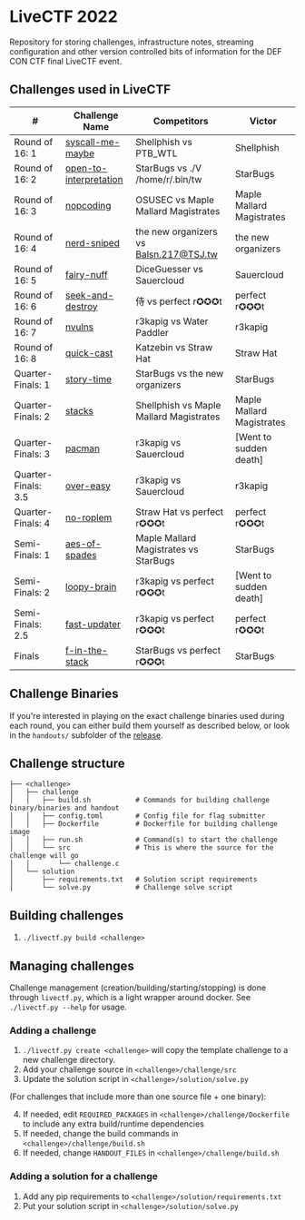 # LiveCTF 2022

Repository for storing challenges, infrastructure notes, streaming configuration and other version controlled bits of information for the DEF CON CTF final LiveCTF event.

## Challenges used in LiveCTF

| #                   | Challenge Name                                                | Competitors                             | Victor                    |
|---------------------|---------------------------------------------------------------|-----------------------------------------|---------------------------|
| Round of 16: 1      | [syscall-me-maybe](./challenges/syscall-me-maybe)             | Shellphish vs PTB_WTL                   | Shellphish                |
| Round of 16: 2      | [open-to-interpretation](./challenges/open-to-interpretation) | StarBugs vs ./V /home/r/.bin/tw         | StarBugs                  |
| Round of 16: 3      | [nopcoding](./challenges/nopcoding)                             | OSUSEC vs Maple Mallard Magistrates     | Maple Mallard Magistrates |
| Round of 16: 4      | [nerd-sniped](./challenges/nerd-sniped)                       | the new organizers vs Balsn.217@TSJ.tw  | the new organizers        |
| Round of 16: 5      | [fairy-nuff](./challenges/fairy-nuff)                         | DiceGuesser vs Sauercloud               | Sauercloud                |
| Round of 16: 6      | [seek-and-destroy](./challenges/seek-and-destroy)             | 侍‎ vs perfect r✪✪✪t            | perfect r✪✪✪t             |
| Round of 16: 7      | [nvulns](./challenges/nvulns)                                 | r3kapig vs Water Paddler                | r3kapig                   |
| Round of 16: 8      | [quick-cast](./challenges/quick-cast)                         | Katzebin vs Straw Hat                   | Straw Hat                 |
| Quarter-Finals: 1   | [story-time](./challenges/story-time)                         | StarBugs vs the new organizers          | StarBugs                  |
| Quarter-Finals: 2   | [stacks](./challenges/stacks)                                 | Shellphish vs Maple Mallard Magistrates | Maple Mallard Magistrates |
| Quarter-Finals: 3   | [pacman](./challenges/pacman)                                 | r3kapig vs Sauercloud                   | [Went to sudden death]    |
| Quarter-Finals: 3.5 | [over-easy](./challenges/over-easy)                           | r3kapig vs Sauercloud                   | r3kapig                   |
| Quarter-Finals: 4   | [no-roplem](./challenges/no-roplem)                           | Straw Hat vs perfect r✪✪✪t             | perfect r✪✪✪t             |
| Semi-Finals: 1      | [aes-of-spades](./challenges/aes-of-spades)                   | Maple Mallard Magistrates vs StarBugs   | StarBugs                  |
| Semi-Finals: 2      | [loopy-brain](./challenges/loopy-brain)                       | r3kapig vs perfect r✪✪✪t               | [Went to sudden death]    |
| Semi-Finals: 2.5    | [fast-updater](./challenges/fast-updater)                     | r3kapig vs perfect r✪✪✪t               | perfect r✪✪✪t             |
| Finals              | [f-in-the-stack](./challenges/f-in-the-stack)                 | StarBugs vs perfect r✪✪✪t              | StarBugs                  |

## Challenge Binaries

If you're interested in playing on the exact challenge binaries used during each round, you can either build them yourself as described below, or look in the `handouts/` subfolder of the [release](https://github.com/Live-CTF/LiveCTF-DEFCON30/releases/tag/defcon30).

## Challenge structure

```
├── <challenge>
│   ├── challenge
│   │   ├── build.sh           # Commands for building challenge binary/binaries and handout
│   │   ├── config.toml        # Config file for flag submitter
│   │   ├── Dockerfile         # Dockerfile for building challenge image
│   │   ├── run.sh             # Command(s) to start the challenge
│   │   └── src                # This is where the source for the challenge will go
│   │       └── challenge.c
│   └── solution
│       ├── requirements.txt   # Solution script requirements
│       └── solve.py           # Challenge solve script
```

## Building challenges
1. `./livectf.py build <challenge>`

## Managing challenges
Challenge management (creation/building/starting/stopping) is done through `livectf.py`, which is a light wrapper around docker. See `./livectf.py --help` for usage.

### Adding a challenge
1. `./livectf.py create <challenge>` will copy the template challenge to a new challenge directory.
2. Add your challenge source in `<challenge>/challenge/src`
3. Update the solution script in `<challenge>/solution/solve.py`

(For challenges that include more than one source file + one binary):

4. If needed, edit `REQUIRED_PACKAGES` in `<challenge>/challenge/Dockerfile` to include any extra build/runtime dependencies
5. If needed, change the build commands in `<challenge>/challenge/build.sh`
6. If needed, change `HANDOUT_FILES` in `<challenge>/challenge/build.sh`


### Adding a solution for a challenge
1. Add any pip requirements to `<challenge>/solution/requirements.txt`
2. Put your solution script in `<challenge>/solution/solve.py`
